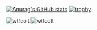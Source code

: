 [![Anurag's GitHub stats](https://github-readme-stats.vercel.app/api?username=wtfcolt&theme=transparent&show_icons=true&include_all_commits=true&count_private=true)](https://github.com/anuraghazra/github-readme-stats)
[![trophy](https://github-profile-trophy.vercel.app/?username=wtfcolt&row=2&column=3&title=-unknown&theme=dark)](https://github.com/ryo-ma/github-profile-trophy)

<p><img align="left" src="https://github-readme-stats.vercel.app/api/top-langs?username=wtfcolt&show_icons=true&locale=en&layout=compact&theme=transparent" alt="wtfcolt" />
<img align="center" src="https://github-readme-streak-stats.herokuapp.com/?user=wtfcolt&theme=transparent" alt="wtfcolt" /></p>
